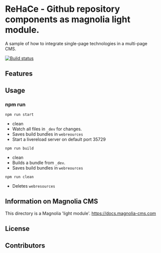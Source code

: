 # ReHaCe - Github repository components as magnolia light module.

A sample of how to integrate single-page technologies in a multi-page CMS.
 
[![Build status][travis-image]][travis-url]
 


## Features

<!--
Provide a list of the key features this module provides for content
authors, or whoever the primary user is. For a component template,
consider providing screenshots of the rendered component and the
component dialog.
-->


## Usage


### npm run

```
npm run start
```
- clean
- Watch all files in `_dev` for changes.
- Saves build bundles in `webreources`
- Start a livereload server on default port 35729


```
npm run build
```
- clean
- Builds a bundle from `_dev`.
- Saves build bundles in `webreources`


```
npm run clean
```
- Deletes `webresources`


<!--
Provide details about how a developer can make the component template,
or other features provided by the light module, available to content
authors.

This can include any special instructions about webresources or
availability. This could include instructions on 3rd party dependencies
such as jquery.

Describe how a template can be configured with parameters if
applicable.
-->


## Information on Magnolia CMS

This directory is a Magnolia 'light module'.
https://docs.magnolia-cms.com


## License


## Contributors


[travis-image]: https://img.shields.io/travis/burning-duck/rehace-github-magnolia.svg?style=flat
[travis-url]: https://travis-ci.org/burning-duck/rehace-github-magnolia
